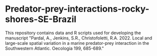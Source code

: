 # Predator-prey-interactions-rocky-shores-SE-Brazil
This repository contains data and R scripts used for developing the manuscript "Pardal, A., Jenkins, S.R., Christofoletti, R.A. 2022. Local and large-scale spatial variation in a marine predator-prey interaction in the Southwestern Atlantic. Oecologia 199, 685-689."
